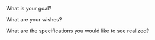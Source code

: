 What is your goal?

What are your wishes?

What are the specifications you would like to see realized?

